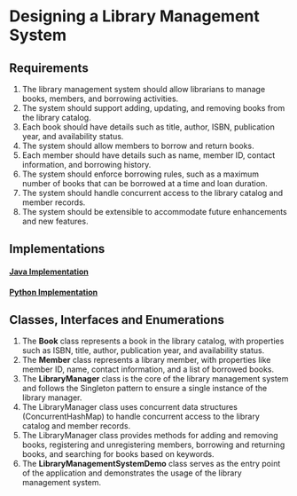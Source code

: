 # Designing a Library Management System

## Requirements
1. The library management system should allow librarians to manage books, members, and borrowing activities.
2. The system should support adding, updating, and removing books from the library catalog.
3. Each book should have details such as title, author, ISBN, publication year, and availability status.
4. The system should allow members to borrow and return books.
5. Each member should have details such as name, member ID, contact information, and borrowing history.
6. The system should enforce borrowing rules, such as a maximum number of books that can be borrowed at a time and loan duration.
7. The system should handle concurrent access to the library catalog and member records.
8. The system should be extensible to accommodate future enhancements and new features.

## Implementations
#### [Java Implementation](../solutions/java/src/librarymanagementsystem/) 
#### [Python Implementation](../solutions/python/librarymanagementsystem/)

## Classes, Interfaces and Enumerations
1. The **Book** class represents a book in the library catalog, with properties such as ISBN, title, author, publication year, and availability status.
2. The **Member** class represents a library member, with properties like member ID, name, contact information, and a list of borrowed books.
3. The **LibraryManager** class is the core of the library management system and follows the Singleton pattern to ensure a single instance of the library manager.
4. The LibraryManager class uses concurrent data structures (ConcurrentHashMap) to handle concurrent access to the library catalog and member records.
5. The LibraryManager class provides methods for adding and removing books, registering and unregistering members, borrowing and returning books, and searching for books based on keywords.
6. The **LibraryManagementSystemDemo** class serves as the entry point of the application and demonstrates the usage of the library management system.
